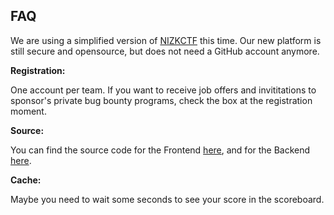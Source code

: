 ## FAQ

We are using a simplified version of [NIZKCTF](https://arxiv.org/pdf/1708.05844.pdf) this time. Our new platform is still secure and opensource, but does not need a GitHub account anymore.

**Registration:**

One account per team. If you want to receive job offers and invititations to sponsor's private bug bounty programs, check the box at the registration moment.

**Source:**

You can find the source code for the Frontend [here](https://github.com/pwn2winctf/nizkctf-front), and for the Backend [here](https://github.com/pwn2winctf/nizkctf-v2/tree/development).

**Cache:**

Maybe you need to wait some seconds to see your score in the scoreboard.
